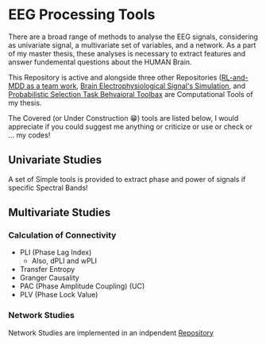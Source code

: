 # EEG Processing Tools

There are a broad range of methods to analyse the EEG signals, considering as univariate signal, a multivariate set of variables, and a network. As a part of my master thesis, these analyses is necessary to extract features and answer fundemental questions about the HUMAN Brain.

This Repository is active and alongside three other Repositories ([RL-and-MDD as a team work](https://github.com/mohammad7613/RL-and-DD), [Brain Electrophysiological Signal's Simulation](https://github.com/hamidm317/BrainElectroSignalsSim), and [Probabilistic Selection Task Behvaioral Toolbax](https://github.com/hamidm317/PS_BehavioralData) are Computational Tools of my thesis.

The Covered (or Under Construction 😁) tools are listed below, I would appreciate if you could suggest me anything or criticize or use or check or ... my codes!

## Univariate Studies

A set of Simple tools is provided to extract phase and power of signals if specific Spectral Bands!

## Multivariate Studies

### Calculation of Connectivity

- PLI (Phase Lag Index)
  -  Also, dPLI and wPLI
- Transfer Entropy
- Granger Causality
- PAC (Phase Amplitude Coupling) (UC)
- PLV (Phase Lock Value)

### Network Studies

Network Studies are implemented in an indpendent [Repository](https://github.com/hamidm317/SeCuNetworkToolBox)
